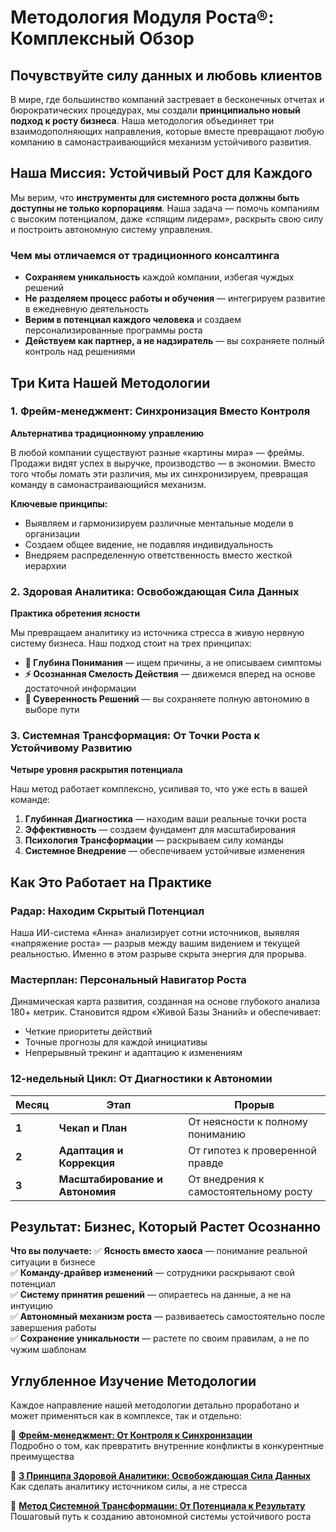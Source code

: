 # Методология Модуля Роста®: Комплексный Обзор

## Почувствуйте силу данных и любовь клиентов

В мире, где большинство компаний застревает в бесконечных отчетах и бюрократических процедурах, мы создали **принципиально новый подход к росту бизнеса**. Наша методология объединяет три взаимодополняющих направления, которые вместе превращают любую компанию в самонастраивающийся механизм устойчивого развития.

## Наша Миссия: Устойчивый Рост для Каждого

Мы верим, что **инструменты для системного роста должны быть доступны не только корпорациям**. Наша задача — помочь компаниям с высоким потенциалом, даже «спящим лидерам», раскрыть свою силу и построить автономную систему управления.

### Чем мы отличаемся от традиционного консалтинга

- **Сохраняем уникальность** каждой компании, избегая чуждых решений
- **Не разделяем процесс работы и обучения** — интегрируем развитие в ежедневную деятельность  
- **Верим в потенциал каждого человека** и создаем персонализированные программы роста
- **Действуем как партнер, а не надзиратель** — вы сохраняете полный контроль над решениями

## Три Кита Нашей Методологии

### 1. Фрейм-менеджмент: Синхронизация Вместо Контроля

**Альтернатива традиционному управлению**

В любой компании существуют разные «картины мира» — фреймы. Продажи видят успех в выручке, производство — в экономии. Вместо того чтобы ломать эти различия, мы их синхронизируем, превращая команду в самонастраивающийся механизм.

**Ключевые принципы:**
- Выявляем и гармонизируем различные ментальные модели в организации
- Создаем общее видение, не подавляя индивидуальность
- Внедряем распределенную ответственность вместо жесткой иерархии

### 2. Здоровая Аналитика: Освобождающая Сила Данных

**Практика обретения ясности**

Мы превращаем аналитику из источника стресса в живую нервную систему бизнеса. Наш подход стоит на трех принципах:

- **🎯 Глубина Понимания** — ищем причины, а не описываем симптомы
- **⚡ Осознанная Смелость Действия** — движемся вперед на основе достаточной информации
- **👑 Суверенность Решений** — вы сохраняете полную автономию в выборе пути

### 3. Системная Трансформация: От Точки Роста к Устойчивому Развитию

**Четыре уровня раскрытия потенциала**

Наш метод работает комплексно, усиливая то, что уже есть в вашей команде:

1. **Глубинная Диагностика** — находим ваши реальные точки роста
2. **Эффективность** — создаем фундамент для масштабирования  
3. **Психология Трансформации** — раскрываем силу команды
4. **Системное Внедрение** — обеспечиваем устойчивые изменения

## Как Это Работает на Практике

### Радар: Находим Скрытый Потенциал

Наша ИИ-система «Анна» анализирует сотни источников, выявляя «напряжение роста» — разрыв между вашим видением и текущей реальностью. Именно в этом разрыве скрыта энергия для прорыва.

### Мастерплан: Персональный Навигатор Роста

Динамическая карта развития, созданная на основе глубокого анализа 180+ метрик. Становится ядром «Живой Базы Знаний» и обеспечивает:
- Четкие приоритеты действий
- Точные прогнозы для каждой инициативы  
- Непрерывный трекинг и адаптацию к изменениям

### 12-недельный Цикл: От Диагностики к Автономии

| Месяц | Этап | Прорыв |
|-------|------|--------|
| **1** | **Чекап и План** | От неясности к полному пониманию |
| **2** | **Адаптация и Коррекция** | От гипотез к проверенной правде |
| **3** | **Масштабирование и Автономия** | От внедрения к самостоятельному росту |

## Результат: Бизнес, Который Растет Осознанно

**Что вы получаете:**
✅ **Ясность вместо хаоса** — понимание реальной ситуации в бизнесе  
✅ **Команду-драйвер изменений** — сотрудники раскрывают свой потенциал  
✅ **Систему принятия решений** — опираетесь на данные, а не на интуицию  
✅ **Автономный механизм роста** — развиваетесь самостоятельно после завершения работы  
✅ **Сохранение уникальности** — растете по своим правилам, а не по чужим шаблонам

## Углубленное Изучение Методологии

Каждое направление нашей методологии детально проработано и может применяться как в комплексе, так и отдельно:

🔗 **[Фрейм-менеджмент: От Контроля к Синхронизации](/method/frames)**  
Подробно о том, как превратить внутренние конфликты в конкурентные преимущества

🔗 **[3 Принципа Здоровой Аналитики: Освобождающая Сила Данных](/method/the-three-principles)**  
Как сделать аналитику источником силы, а не стресса

🔗 **[Метод Системной Трансформации: От Потенциала к Результату](/method/transform)**  
Пошаговый путь к созданию автономной системы устойчивого роста
